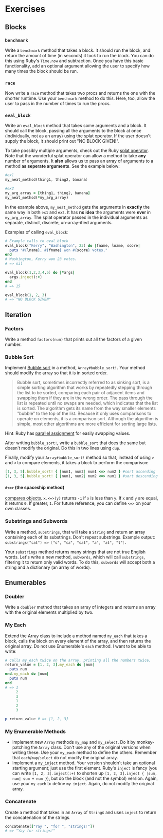 # Exercises

## Blocks

### `benchmark`

Write a `benchmark` method that takes a block. It should run the block,
and return the amount of time (in seconds) it took to run the block. You
can do this using Ruby's `Time.now` and subtraction. Once you have this
basic functionality, add an optional argument allowing the user to
specify how many times the block should be run.

### `race`

Now write a `race` method that takes two procs and returns the one with
the shorter runtime. Use your `benchmark` method to do this. Here, too,
allow the user to pass in the number of times to run the procs.

### `eval_block`

Write an `eval_block` method that takes some arguments and a block. It
should call the block, passing all the arguments to the block at once
(individually, not as an array) using the splat operator. If the user
doesn't supply the block, it should print out "NO BLOCK GIVEN!".

To take possibly multiple arguments, check out the Ruby
[splat operator][splat-operator]. Note that the wonderful splat
operator can allow a method to take **any** number of arguments. It
**also** allows us to pass an array of arguments to a method **as
seperate arguments**. See the example below:

```ruby
#ex1
my_neat_method(thing1, thing2, banana)

#ex2
my_arg_array = [thing1, thing2, banana]
my_neat_method(*my_arg_array)
```

In the example above, `my_neat_method` gets the arguments in **exactly**
the same way in both `ex1` and `ex2`. It has **no idea** the arguments
were **ever** in `my_arg_array`. The splat operator passed in the
individual arguments as separate, distinct, discrete, un-array-ified
arguments.

Examples of calling `eval_block`:

```ruby
# Example calls to eval_block
eval_block("Kerry", "Washington", 23) do |fname, lname, score|
  puts "#{lname}, #{fname} won #{score} votes."
end
# Washington, Kerry won 23 votes.
# => nil

eval_block(1,2,3,4,5) do |*args|
  args.inject(:+)
end
# => 15

eval_block(1, 2, 3)
# => "NO BLOCK GIVEN"
```

[splat-operator]: http://kconrails.com/2010/12/22/rubys-splat-operator

## Iteration

### Factors

Write a method `factors(num)` that prints out all the factors of a given
number.

### Bubble Sort

Implement [Bubble sort][wiki-bubble-sort] in a method,
`Array#bubble_sort!`. Your method should modify the array so that it is
in sorted order.

> Bubble sort, sometimes incorrectly referred to as sinking sort, is a
> simple sorting algorithm that works by repeatedly stepping through
> the list to be sorted, comparing each pair of adjacent items and
> swapping them if they are in the wrong order. The pass through the
> list is repeated until no swaps are needed, which indicates that the
> list is sorted. The algorithm gets its name from the way smaller
> elements "bubble" to the top of the list. Because it only uses
> comparisons to operate on elements, it is a comparison
> sort. Although the algorithm is simple, most other algorithms are
> more efficient for sorting large lists.

Hint: Ruby has [parallel assignment][parallel-assignment] for easily
swapping values.

After writing `bubble_sort!`, write a `bubble_sort` that does the same
but doesn't modify the original. Do this in two lines using `dup`.

Finally, modify your `Array#bubble_sort!` method so that, instead of
using `>` and `<` to compare elements, it takes a block to perform the
comparison:

```ruby
[1, 3, 5].bubble_sort! { |num1, num2| num1 <=> num2 } #sort ascending
[1, 3, 5].bubble_sort! { |num1, num2| num2 <=> num1 } #sort descending
```

#### `#<=>` (the **spaceship** method)
[compares objects][so-spaceship]. `x.<=>(y)` returns `-1` if `x` is
less than `y`. If `x` and `y` are equal, it returns `0`. If greater,
`1`. For future reference, you can define `<=>` on your own classes.

[wiki-bubble-sort]: http://en.wikipedia.org/wiki/bubble_sort
[parallel-assignment]: http://rubyquicktips.com/post/384502538/easily-swap-two-variables-values
[so-spaceship]: http://stackoverflow.com/questions/827649/what-is-the-ruby-spaceship-operator

### Substrings and Subwords

Write a method, `substrings`, that will take a `String` and return an
array containing each of its substrings. Don't repeat substrings.
Example output: `substrings("cat") => ["c", "ca", "cat", "a", "at",
"t"]`.

Your `substrings` method returns many strings that are not true English
words. Let's write a new method, `subwords`, which will call
`substrings`, filtering it to return only valid words. To do this,
`subwords` will accept both a string and a dictionary (an array of
words).

## Enumerables

### Doubler
Write a `doubler` method that takes an array of integers and returns an
array with the original elements multiplied by two.

### My Each
Extend the Array class to include a method named `my_each` that takes a
block, calls the block on every element of the array, and then returns
the original array. Do not use Enumerable's `each` method. I want to be
able to write:

```ruby
# calls my_each twice on the array, printing all the numbers twice.
return_value = [1, 2, 3].my_each do |num|
  puts num
end.my_each do |num|
  puts num
end
# => 1
     2
     3
     1
     2
     3

p return_value # => [1, 2, 3]
```

### My Enumerable Methods
* Implement new `Array` methods `my_map` and `my_select`. Do
  it by monkey-patching the `Array` class. Don't use any of the
  original versions when writing these. Use your `my_each` method to
  define the others. Remember that `each`/`map`/`select` do not modify
  the original array.
* Implement a `my_inject` method. Your version shouldn't take an
  optional starting argument; just use the first element. Ruby's
  `inject` is fancy (you can write `[1, 2, 3].inject(:+)` to shorten
  up `[1, 2, 3].inject { |sum, num| sum + num }`), but do the block
  (and not the symbol) version. Again, use your `my_each` to define
  `my_inject`. Again, do not modify the original array.

### Concatenate
Create a method that takes in an `Array` of `String`s and uses `inject`
to return the concatenation of the strings.

```ruby
concatenate(["Yay ", "for ", "strings!"])
# => "Yay for strings!"
```
